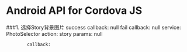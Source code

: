 Android API for Cordova JS
===

###1. 选择Story背景图片
    success callback: null
       fail callback: null
             service: PhotoSelector
              action: story
              params: null

            callback: